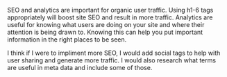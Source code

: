 SEO and analytics are important for organic user traffic. Using h1-6 tags appropriately will boost site SEO and result in more traffic. Analytics are useful for knowing what users are doing on your site and where their attention is being drawn to. Knowing this can help you put important information in the right places to be seen. 

I think if I were to impliment more SEO, I would add social tags to help with user sharing and generate more traffic. I would also research what terms are useful in meta data and include some of those. 